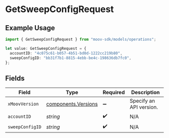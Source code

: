 # GetSweepConfigRequest

## Example Usage

```typescript
import { GetSweepConfigRequest } from "moov-sdk/models/operations";

let value: GetSweepConfigRequest = {
  accountID: "4c075c61-b057-4b51-bd0d-1222cc219b80",
  sweepConfigID: "bb31f7b1-8815-4ebb-be4c-198636db7fc0",
};
```

## Fields

| Field                                                      | Type                                                       | Required                                                   | Description                                                |
| ---------------------------------------------------------- | ---------------------------------------------------------- | ---------------------------------------------------------- | ---------------------------------------------------------- |
| `xMoovVersion`                                             | [components.Versions](../../models/components/versions.md) | :heavy_minus_sign:                                         | Specify an API version.                                    |
| `accountID`                                                | *string*                                                   | :heavy_check_mark:                                         | N/A                                                        |
| `sweepConfigID`                                            | *string*                                                   | :heavy_check_mark:                                         | N/A                                                        |